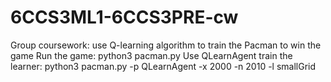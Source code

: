 # 6CCS3ML1-6CCS3PRE-cw
Group coursework: use Q-learning algorithm to train the Pacman to win the game
Run the game: python3 pacman.py
Use QLearnAgent train the learner: python3 pacman.py -p QLearnAgent -x 2000 -n 2010 -l smallGrid
